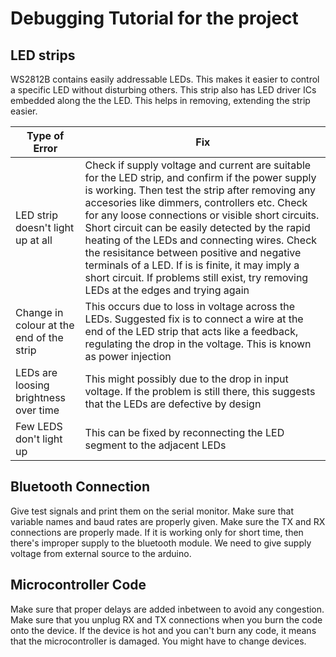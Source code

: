 # Debugging Tutorial for the project

## LED strips
WS2812B contains easily addressable LEDs. This makes it easier to control a specific LED without disturbing others. This strip also has LED driver ICs embedded along the the LED. This helps in removing, extending the strip easier.  

| Type of Error                                                  | Fix                                                                                             | 
|----------------------------------------------------------------|-------------------------------------------------------------------------------------------------|
| LED strip doesn't light up at all                              | Check if supply voltage and current are suitable for the LED strip, and confirm if the power supply is working. Then test the strip after removing any accesories like dimmers, controllers etc. Check for any loose connections or visible short circuits. Short circuit can be easily detected by the rapid heating of the LEDs and connecting wires. Check the resisitance between positive and negative terminals of a LED. If is is finite, it may imply a short circuit. If problems still exist, try removing LEDs at the edges and trying again |
| Change in colour at the end of the strip                       | This occurs due to loss in voltage across the LEDs. Suggested fix is to connect a wire at the end of the LED strip that acts like a feedback, regulating the drop in the voltage. This is known as power injection |
| LEDs are loosing brightness over time                          | This might possibly due to the drop in input voltage. If the problem is still there, this suggests that the LEDs are defective by design |
| Few LEDS don't light up                                        | This can be fixed by reconnecting the LED segment to the adjacent LEDs                          |

## Bluetooth Connection
Give test signals and print them on the serial monitor. Make sure that variable names and baud rates are properly given. Make sure the TX and RX connections are properly made. If it is working only for short time, then there's improper supply to the bluetooth module. We need to give supply voltage from external source to the arduino. 

## Microcontroller Code
Make sure that proper delays are added inbetween to avoid any congestion. Make sure that you unplug RX and TX connections when you burn the code onto the device.
If the device is hot and you can't burn any code, it means that the microcontroller is damaged. You might have to change devices.


